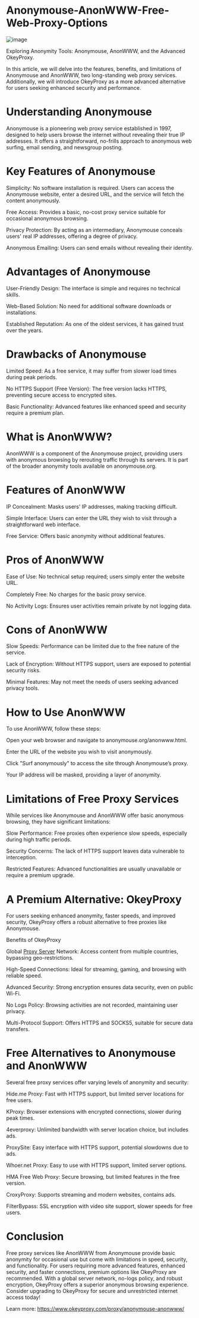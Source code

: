 # Anonymouse-AnonWWW-Free-Web-Proxy-Options
![image](https://github.com/user-attachments/assets/19ce1e7d-9171-4edf-8baa-312b8f0f7ab5)

Exploring Anonymity Tools: Anonymouse, AnonWWW, and the Advanced OkeyProxy.

In this article, we will delve into the features, benefits, and limitations of Anonymouse and AnonWWW, two long-standing web proxy services. Additionally, we will introduce OkeyProxy as a more advanced alternative for users seeking enhanced security and performance.

# Understanding Anonymouse
Anonymouse is a pioneering web proxy service established in 1997, designed to help users browse the internet without revealing their true IP addresses. It offers a straightforward, no-frills approach to anonymous web surfing, email sending, and newsgroup posting.

# Key Features of Anonymouse
Simplicity: No software installation is required. Users can access the Anonymouse website, enter a desired URL, and the service will fetch the content anonymously.

Free Access: Provides a basic, no-cost proxy service suitable for occasional anonymous browsing.

Privacy Protection: By acting as an intermediary, Anonymouse conceals users' real IP addresses, offering a degree of privacy.

Anonymous Emailing: Users can send emails without revealing their identity.

# Advantages of Anonymouse
User-Friendly Design: The interface is simple and requires no technical skills.

Web-Based Solution: No need for additional software downloads or installations.

Established Reputation: As one of the oldest services, it has gained trust over the years.

# Drawbacks of Anonymouse
Limited Speed: As a free service, it may suffer from slower load times during peak periods.

No HTTPS Support (Free Version): The free version lacks HTTPS, preventing secure access to encrypted sites.

Basic Functionality: Advanced features like enhanced speed and security require a premium plan.

# What is AnonWWW?
AnonWWW is a component of the Anonymouse project, providing users with anonymous browsing by rerouting traffic through its servers. It is part of the broader anonymity tools available on anonymouse.org.

# Features of AnonWWW
IP Concealment: Masks users' IP addresses, making tracking difficult.

Simple Interface: Users can enter the URL they wish to visit through a straightforward web interface.

Free Service: Offers basic anonymity without additional features.

# Pros of AnonWWW
Ease of Use: No technical setup required; users simply enter the website URL.

Completely Free: No charges for the basic proxy service.

No Activity Logs: Ensures user activities remain private by not logging data.

# Cons of AnonWWW
Slow Speeds: Performance can be limited due to the free nature of the service.

Lack of Encryption: Without HTTPS support, users are exposed to potential security risks.

Minimal Features: May not meet the needs of users seeking advanced privacy tools.

# How to Use AnonWWW
To use AnonWWW, follow these steps:

Open your web browser and navigate to anonymouse.org/anonwww.html.

Enter the URL of the website you wish to visit anonymously.

Click "Surf anonymously" to access the site through Anonymouse’s proxy.

Your IP address will be masked, providing a layer of anonymity.

# Limitations of Free Proxy Services
While services like Anonymouse and AnonWWW offer basic anonymous browsing, they have significant limitations:

Slow Performance: Free proxies often experience slow speeds, especially during high traffic periods.

Security Concerns: The lack of HTTPS support leaves data vulnerable to interception.

Restricted Features: Advanced functionalities are usually unavailable or require a premium upgrade.

# A Premium Alternative: OkeyProxy
For users seeking enhanced anonymity, faster speeds, and improved security, OkeyProxy offers a robust alternative to free proxies like Anonymouse.

Benefits of OkeyProxy

Global [Proxy Server](https://www.okeyproxy.com/en) Network: Access content from multiple countries, bypassing geo-restrictions.

High-Speed Connections: Ideal for streaming, gaming, and browsing with reliable speed.

Advanced Security: Strong encryption ensures data security, even on public Wi-Fi.

No Logs Policy: Browsing activities are not recorded, maintaining user privacy.

Multi-Protocol Support: Offers HTTPS and SOCKS5, suitable for secure data transfers.

# Free Alternatives to Anonymouse and AnonWWW
Several free proxy services offer varying levels of anonymity and security:

Hide.me Proxy: Fast with HTTPS support, but limited server locations for free users.

KProxy: Browser extensions with encrypted connections, slower during peak times.

4everproxy: Unlimited bandwidth with server location choice, but includes ads.

ProxySite: Easy interface with HTTPS support, potential slowdowns due to ads.

Whoer.net Proxy: Easy to use with HTTPS support, limited server options.

HMA Free Web Proxy: Secure browsing, but limited features in the free version.

CroxyProxy: Supports streaming and modern websites, contains ads.

FilterBypass: SSL encryption with video site support, slower speeds for free users.

# Conclusion
Free proxy services like AnonWWW from Anonymouse provide basic anonymity for occasional use but come with limitations in speed, security, and functionality. For users requiring more advanced features, enhanced security, and faster connections, premium options like OkeyProxy are recommended. With a global server network, no-logs policy, and robust encryption, OkeyProxy offers a superior anonymous browsing experience. Consider upgrading to OkeyProxy for secure and unrestricted internet access today!

Learn more: https://www.okeyproxy.com/proxy/anonymouse-anonwww/
